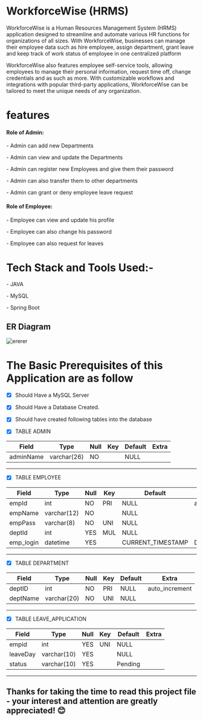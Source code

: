 <h1>WorkforceWise (HRMS)</h1>
<p>WorkforceWise is a Human Resources Management System (HRMS) application designed to streamline and automate various HR functions for organizations of all sizes. With WorkforceWise, businesses can manage their employee data such as hire employee, assign department, grant leave and keep track of work status of employee in one centralized platform</p>
<p>WorkforceWise also features employee self-service tools, allowing employees to manage their personal information, request time off, change credentials and as such as more. With customizable workflows and integrations with popular third-party applications, WorkforceWise can be tailored to meet the unique needs of any organization.</p>
<h1>features</h1>
<h4>Role of Admin:</h4>
<p> - Admin can add new Departments</p>
<p> - Admin can view and update the Departments</p>
<p> - Admin can register new Employees and give them their password</p>
<p> - Admin can also transfer them to other departments</p>
<p> - Admin can grant or deny employee leave request</p>
<h4>Role of Employee:</h4>
<p> - Employee can view and update his profile</p>
<p> - Employee can also change his password</p>
<p> - Employee can also request for leaves</p>



 




<h1>Tech Stack and Tools Used:-</h1>
<p>- JAVA </p>
<p>- MySQL </p>
<p>- Spring Boot </p>

## ER Diagram
![ererer](https://user-images.githubusercontent.com/111387553/221346159-4ad6733b-c5b0-4f95-8109-dde5213bb9de.png)


<h1>The Basic Prerequisites of this Application are as follow </h1>

- [x] Should Have a MySQL Server 
- [x] Should Have a Database Created.
- [x] Should have created following tables into the database 


- [X] TABLE ADMIN


| Field         | Type        | Null | Key | Default | Extra          |
|---------------|-------------|------|-----|---------|----------------|
| adminName    | varchar(26) | NO   |     | NULL    |                |




<hr />

- [x] TABLE EMPLOYEE


| Field       | Type        | Null | Key | Default           | Extra             |
|-------------|-------------|------|-----|-------------------|-------------------|
| empId      | int          | NO   | PRI | NULL              | auto_increment    |
| empName    | varchar(12)  | NO   |     | NULL              |                   |
| empPass    | varchar(8)   | NO   | UNI | NULL              |                   |
| deptId     | int          | YES  | MUL | NULL              |                   |
| emp_login  | datetime     | YES  |     | CURRENT_TIMESTAMP | DEFAULT_GENERATED |




<hr />

- [X] TABLE DEPARTMENT


| Field     | Type        | Null | Key | Default | Extra          |
|-----------|-------------|------|-----|---------|----------------|
| deptID   | int         | NO   | PRI | NULL    | auto_increment |
| deptName | varchar(20) | NO   | UNI | NULL    |                |



<hr />





- [x] TABLE LEAVE_APPLICATION


| Field     | Type        | Null | Key | Default | Extra |
|-----------|-------------|------|-----|---------|-------|
| empid    | int         | YES  | UNI | NULL    |       |
| leaveDay | varchar(10) | YES  |     | NULL    |       |
| status   | varchar(10) | YES  |     | Pending |       |



<hr />

<h2> Thanks for taking the time to read this project file - your interest and attention are greatly appreciated! &#x1F60A; </h2>

